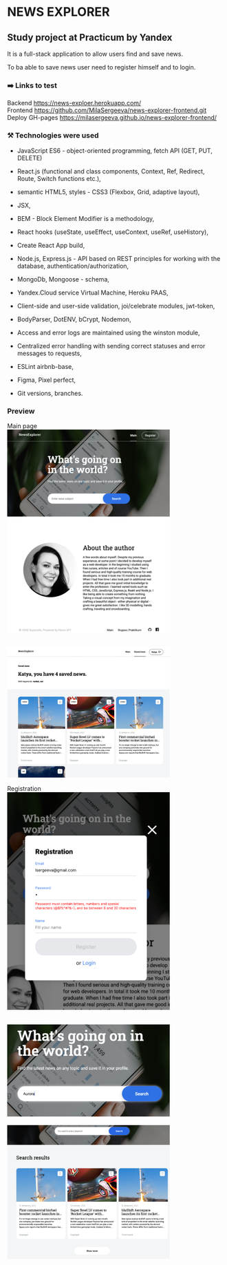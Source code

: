 # NEWS EXPLORER

## Study project at Practicum by Yandex

It is a full-stack application to allow users find and save news.

To ba able to save news user need to register himself and to login.

### :arrow_right: Links to test

Backend https://news-exploer.herokuapp.com/ <br>
Frontend https://github.com/MilaSergeeva/news-explorer-frontend.git
Deploy GH-pages https://milasergeeva.github.io/news-explorer-frontend/

### :hammer_and_pick: Technologies were used

- JavaScript ES6 - object-oriented programming, fetch API (GET, PUT, DELETE)

- React.js (functional and class components, Context, Ref, Redirect, Route, Switch functions etc.),

- semantic HTML5, styles - CSS3 (Flexbox, Grid, adaptive layout),

- JSX,

- BEM - Block Element Modifier is a methodology,

- React hooks (useState, useEffect, useContext, useRef, useHistory),

- Create React App build,

- Node.js, Express.js - API based on REST principles for working with the database, authentication/authorization,

- MongoDb, Mongoose - schema,

- Yandex.Cloud service Virtual Machine, Heroku PAAS,

- Client-side and user-side validation, joi/celebrate modules, jwt-token,

- BodyParser, DotENV, bCrypt, Nodemon,

- Access and error logs are maintained using the winston module,

- Centralized error handling with sending correct statuses and error messages to requests,

- ESLint airbnb-base,

- Figma, Pixel perfect,

- Git versions, branches.

### Preview

Main page<br>
<img src="./screenshots/main_page.png" width="75%" height="75%"><br>

<br>
<img src="./screenshots/saved_news_main.png" width="75%" height="75%"><br>

Registration <br>
<img src="./screenshots/registration.png" width="75%" height="75%"><br>

<br>
<img src="./screenshots/Search_form.png" width="75%" height="75%"><br>

<br>
<img src="./screenshots/search_result.png" width="75%" height="75%"><br>
